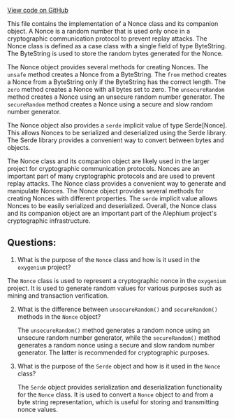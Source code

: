 [View code on GitHub](https://github.com/oxygenium/oxygenium/protocol/src/main/scala/org/oxygenium/protocol/model/Nonce.scala)

This file contains the implementation of a Nonce class and its companion object. A Nonce is a random number that is used only once in a cryptographic communication protocol to prevent replay attacks. The Nonce class is defined as a case class with a single field of type ByteString. The ByteString is used to store the random bytes generated for the Nonce.

The Nonce object provides several methods for creating Nonces. The `unsafe` method creates a Nonce from a ByteString. The `from` method creates a Nonce from a ByteString only if the ByteString has the correct length. The `zero` method creates a Nonce with all bytes set to zero. The `unsecureRandom` method creates a Nonce using an unsecure random number generator. The `secureRandom` method creates a Nonce using a secure and slow random number generator.

The Nonce object also provides a `serde` implicit value of type Serde[Nonce]. This allows Nonces to be serialized and deserialized using the Serde library. The Serde library provides a convenient way to convert between bytes and objects.

The Nonce class and its companion object are likely used in the larger project for cryptographic communication protocols. Nonces are an important part of many cryptographic protocols and are used to prevent replay attacks. The Nonce class provides a convenient way to generate and manipulate Nonces. The Nonce object provides several methods for creating Nonces with different properties. The `serde` implicit value allows Nonces to be easily serialized and deserialized. Overall, the Nonce class and its companion object are an important part of the Alephium project's cryptographic infrastructure.
## Questions: 
 1. What is the purpose of the `Nonce` class and how is it used in the `oxygenium` project?
   
   The `Nonce` class is used to represent a cryptographic nonce in the `oxygenium` project. It is used to generate random values for various purposes such as mining and transaction verification.

2. What is the difference between `unsecureRandom()` and `secureRandom()` methods in the `Nonce` object?
   
   The `unsecureRandom()` method generates a random nonce using an unsecure random number generator, while the `secureRandom()` method generates a random nonce using a secure and slow random number generator. The latter is recommended for cryptographic purposes.

3. What is the purpose of the `Serde` object and how is it used in the `Nonce` class?
   
   The `Serde` object provides serialization and deserialization functionality for the `Nonce` class. It is used to convert a `Nonce` object to and from a byte string representation, which is useful for storing and transmitting nonce values.